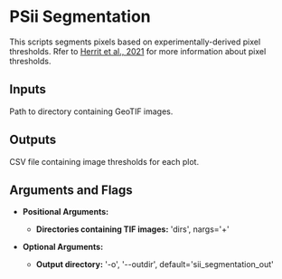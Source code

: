 # PSii Segmentation
This scripts segments pixels based on experimentally-derived pixel thresholds. Rfer to [Herrit et al., 2021](https://doi.org/10.1016/j.softx.2021.100685) for more information about pixel thresholds.

## Inputs
Path to directory containing GeoTIF images.

## Outputs
CSV file containing image thresholds for each plot.

## Arguments and Flags
* **Positional Arguments:** 
    * **Directories containing TIF images:** 'dirs', nargs='+'               

* **Optional Arguments:**
    * **Output directory:** '-o', '--outdir', default='sii_segmentation_out'

